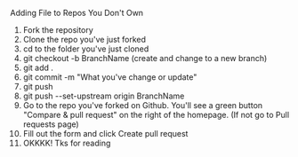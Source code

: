 Adding File to Repos You Don't Own
1. Fork the repository
2. Clone the repo you've just forked
3. cd to the folder you've just cloned
4. git checkout -b BranchName (create and change to a new branch)
5. git add .
6. git commit -m "What you've change or update"
7. git push
8. git push --set-upstream origin BranchName
9. Go to the repo you've forked on Github. You'll see a green button "Compare & pull request" on the right of the homepage. (If not go to Pull requests page)
10. Fill out the form and click Create pull request
11. OKKKK! Tks for reading 